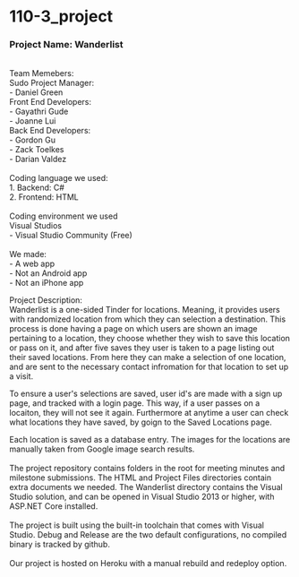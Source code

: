 # 110-3_project

### Project Name: Wanderlist <br/>
<br/>
 Team Memebers: <br/>
 Sudo Project Manager: <br/>
    - Daniel Green <br/>
 Front End Developers: <br/>
    - Gayathri Gude <br/>
    - Joanne Lui <br/>
 Back End Developers: <br/>
    - Gordon Gu <br/>
    - Zack Toelkes <br/>
    - Darian Valdez <br/>
<br/>
Coding language we used: <br/>
  1. Backend: C# <br/>
  2. Frontend: HTML <br/>
<br/>
Coding environment we used <br/>
  Visual Studios <br/>
    - Visual Studio Community (Free) <br/>
<br/>
We made: <br/>
  - A web app <br/>
    - Not an Android app <br/> 
    - Not an iPhone app <br/>

Project Description: <br/>
  Wanderlist is a one-sided Tinder for locations. Meaning, it provides users with randomized location from which they can selection a destination. This process is done having a page on which users are shown an image pertaining to a location, they choose whether they wish to save this location or pass on it, and after five saves they user is taken to a page listing out their saved locations. From here they  can make a selection of one location, and are sent to the necessary contact infromation for that location to set up a visit. <br/>
  
  To ensure a user's selections are  saved, user id's are made with a sign up page, and tracked with a login page. This way, if a user passes on a locaiton, they will not see it again. Furthermore at anytime a user can check what locations they have saved, by goign to the Saved Locations page. <br/>
  
  Each location is saved as a database entry. The images for the locations are manually taken from Google image search results.
  <br/>
  <br/>
  The project repository contains folders in the root for meeting minutes and milestone submissions.  The HTML and Project Files directories contain extra documents we needed.  The Wanderlist directory contains the Visual Studio solution, and can be opened in Visual Studio 2013 or higher, with ASP.NET Core installed.<br/>
  <br/>
  The project is built using the built-in toolchain that comes with Visual Studio. Debug and Release are the two default configurations, no compiled binary is tracked by github.<br/>
  <br/>
  Our project is hosted on Heroku with a manual rebuild and redeploy option.
